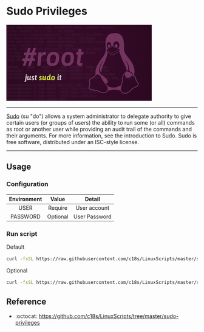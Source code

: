 # Sudo Privileges

![Sudo](logo.png "Sudo Logo")

----

[Sudo][1] (su "do") allows a system administrator to delegate authority to give certain users (or groups of users) the ability to run some (or all) commands as root or another user while providing an audit trail of the commands and their arguments. For more information, see the introduction to Sudo. Sudo is free software, distributed under an ISC-style license.

----

## Usage

### Configuration

| Environment |  Value   |    Detail     |
| :---------: | :------: | :-----------: |
|    USER     | Require  | User account  |
|  PASSWORD   | Optional | User Password |


### Run script

Default

```bash
curl -fsSL https://raw.githubusercontent.com/c18s/LinuxScripts/master/sudo-privileges/sudo-privileges.sh | USER=system sh
```

Optional

```bash
curl -fsSL https://raw.githubusercontent.com/c18s/LinuxScripts/master/sudo-privileges/sudo-privileges.sh | USER=system PASSWORD=SECRET sh
```

## Reference

- :octocat: <https://github.com/c18s/LinuxScripts/tree/master/sudo-privileges>

[1]: https://www.sudo.ws
